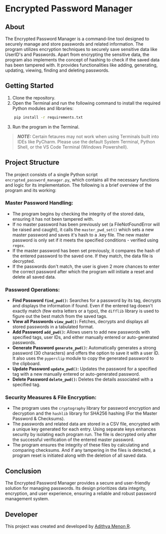 # Encrypted Password Manager

## About
The Encrypted Password Manager is a command-line tool designed to securely manage and store passwords and related information. The program utilizes encryption techniques to securely save sensitive data like UserID's and Passwords.  Apart from encrypting the sensitive data, the program also implements the concept of hashing to check if the saved data has been tampered with. It provides functionalities like adding, generating, updating, viewing, finding and deleting passwords.

## Getting Started
1. Clone the repository.
2. Open the Terminal and run the following command to install the required Python modules and libraries:
```sh
    pip install -r requirements.txt
```
3. Run the program in the Terminal.

>**_NOTE:_**  Certain fetaures may not work when using Terminals built into IDEs like PyCharm. Please use the default System Terminal, Python Shell, or the VS Code Terminal (Windows Powershell).

## Project Structure
The project consists of a single Python script `encrypted_password_manager.py`, which contains all the necessary functions and logic for its implementation. The following is a brief overview of the program and its working:

### Master Password Handling:
   - The program begins by checking the integrity of the stored data, ensuring it has not been tampered with.
   - If no master password has been previously set (a FileNotFoundError will be raised and caught), it calls the `master_pwd_set()` which sets a new master password and saves it's hash to a .key file. The new master password is only set if it meets the specified conditions - verified using `regex`.
   - If the master password has been set previously, it compares the hash of the entered password to the saved one. If they match, the data file is decrypted.
   - If the passwords don't match, the user is given 2 more chances to enter the correct password after which the program will initiate a reset and delete all saved data.

### Password Operations:
   - **Find Password `find_pwd()`:** Searches for a password by its tag, decrypts and displays the information if found. Even if the entered tag doesn't exactly match (few extra letters or a typo), the `difflib` library is used to figure out the best match from the saved tags.
   - **View all Passwords `view_pwd()`:** Fetches, decrypts and displays all stored passwords in a tabulated format.
   - **Add Password `add_pwd()`:** Allows users to add new passwords with specified tags, user IDs, and either manually entered or auto-generated passwords.
   - **Generate Password `generate_pwd()`:** Automatically generates a strong password (30 characters) and offers the option to save it with a user ID. It also uses the `pyperclip` module to copy the generated password to the clipboard.
   - **Update Password `update_pwd()`:** Updates the password for a specified tag with a new manually entered or auto-generated password.
   - **Delete Password `delete_pwd()`:** Deletes the details associated with a specified tag.

### Security Measures & File Encryption:
   - The program uses the `cryptography` library for password encryption and decryption and the `hashlib` library for SHA256 hashing (For the Master Password & Checksums).
   - The passwords and related data are stored in a CSV file, encrypted with a unique key generated for each entry. Using separate keys enhances security by isolating each program run. The file is decrypted only after the successful verification of the entered master password.
   - The program ensures the integrity of these files by calculating and comparing checksums. And if any tampering in the files is detected, a program reset is initiated along with the deletion of all saved data.

## Conclusion
The Encrypted Password Manager provides a secure and user-friendly solution for managing passwords. Its design prioritizes data integrity, encryption, and user experience, ensuring a reliable and robust password management system.

## Developer
This project was created and developed by [Adithya Menon R](https://www.linkedin.com/in/adithya-menon-r).
